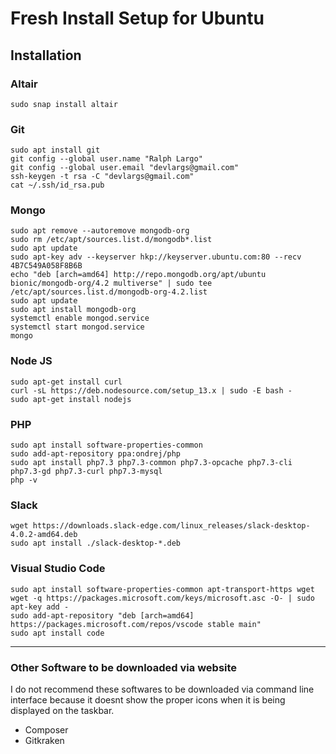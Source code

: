 # Fresh Install Setup for Ubuntu

## Installation

### Altair

```
sudo snap install altair
```

### Git

```
sudo apt install git
git config --global user.name "Ralph Largo"
git config --global user.email "devlargs@gmail.com"
ssh-keygen -t rsa -C "devlargs@gmail.com"
cat ~/.ssh/id_rsa.pub
```

### Mongo

```
sudo apt remove --autoremove mongodb-org
sudo rm /etc/apt/sources.list.d/mongodb*.list
sudo apt update
sudo apt-key adv --keyserver hkp://keyserver.ubuntu.com:80 --recv 4B7C549A058F8B6B
echo "deb [arch=amd64] http://repo.mongodb.org/apt/ubuntu bionic/mongodb-org/4.2 multiverse" | sudo tee /etc/apt/sources.list.d/mongodb-org-4.2.list
sudo apt update
sudo apt install mongodb-org
systemctl enable mongod.service
systemctl start mongod.service
mongo
```

### Node JS

```
sudo apt-get install curl
curl -sL https://deb.nodesource.com/setup_13.x | sudo -E bash -
sudo apt-get install nodejs
```

### PHP

```
sudo apt install software-properties-common
sudo add-apt-repository ppa:ondrej/php
sudo apt install php7.3 php7.3-common php7.3-opcache php7.3-cli php7.3-gd php7.3-curl php7.3-mysql
php -v
```

### Slack

```
wget https://downloads.slack-edge.com/linux_releases/slack-desktop-4.0.2-amd64.deb
sudo apt install ./slack-desktop-*.deb
```

### Visual Studio Code

```
sudo apt install software-properties-common apt-transport-https wget
wget -q https://packages.microsoft.com/keys/microsoft.asc -O- | sudo apt-key add -
sudo add-apt-repository "deb [arch=amd64] https://packages.microsoft.com/repos/vscode stable main"
sudo apt install code
```

---

### Other Software to be downloaded via website

I do not recommend these softwares to be downloaded via command line interface because it doesnt show the proper icons when it is being displayed on the taskbar.

- Composer
- Gitkraken
